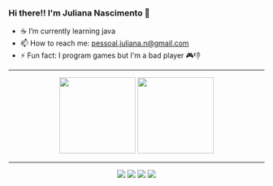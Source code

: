 ### Hi there!! I'm Juliana Nascimento 👋

- ☕ I’m currently learning java 
- 📫 How to reach me: pessoal.juliana.n@gmail.com
- ⚡ Fun fact: I program games but I'm a bad player 🎮👎

<hr>

<p align="center">
 <img height="150px" src="https://github-readme-stats.vercel.app/api?username=Junasc&show_icons=true&theme=dracula&include_all_commits=true&count_private=true"/>
 <img height="150px" src="https://github-readme-stats.vercel.app/api/top-langs/?username=Junasc&layout=compact&langs_count=7&theme=dracula"/>
</p>
 
<hr>
 
<p align="center">
 <img src="https://img.icons8.com/dusk/64/000000/cs.png" />
 <img src="https://img.icons8.com/nolan/64/java-eclipse.png" />
 <img src="https://img.icons8.com/dusk/64/000000/unity.png" />
 <img src="https://img.icons8.com/nolan/64/visual-studio-code-2019.png" />
</p>
